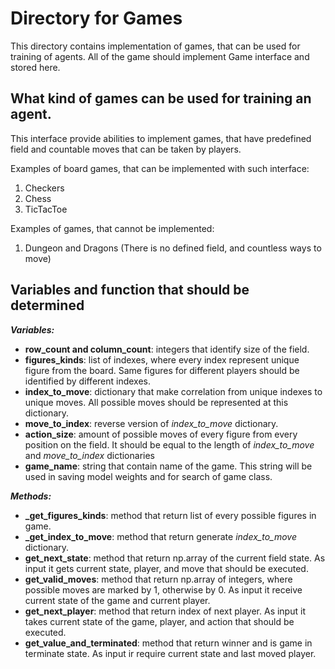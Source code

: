 # Directory for Games

This directory contains implementation of games, that can be used for training of agents.
All of the game should implement Game interface and stored here.

## What kind of games can be used for training an agent.

This interface provide abilities to implement games, that have predefined field and countable moves that can be taken by
players.

Examples of board games, that can be implemented with such interface:

1) Checkers
2) Chess
3) TicTacToe

Examples of games, that cannot be implemented:

1) Dungeon and Dragons (There is no defined field, and countless ways to move)

## Variables and function that should be determined

***Variables:***

* **row_count and column_count**: integers that identify size of the field.
* **figures_kinds**: list of indexes, where every index represent unique figure from the board. Same figures for
  different players should be identified by different indexes.
* **index_to_move**: dictionary that make correlation from unique indexes to unique moves. All possible moves should be
  represented at this dictionary.
* **move_to_index**: reverse version of *index_to_move* dictionary.
* **action_size**: amount of possible moves of every figure from every position on the field. It should be equal to the
  length of *index_to_move* and *move_to_index* dictionaries
* **game_name**: string that contain name of the game. This string will be used in saving model weights and for search
  of game class.

***Methods:***

* **_get_figures_kinds**: method that return list of every possible figures in game.
* **_get_index_to_move**: method that return generate *index_to_move* dictionary.
* **get_next_state**: method that return np.array of the current field state. As input it gets current state, player,
  and move that should be executed.
* **get_valid_moves**: method that return np.array of integers, where possible moves are marked by 1, otherwise by 0.
  As input it receive current state of the game and current player.
* **get_next_player**: method that return index of next player. As input it takes current state of the game, player, and
  action that should be executed.
* **get_value_and_terminated**: method that return winner and is game in terminate state. As input ir require current
  state and last moved player.




